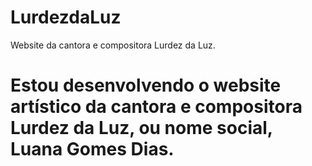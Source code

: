 # LurdezdaLuz
Website da cantora e compositora Lurdez da Luz.

# Estou desenvolvendo o website artístico da cantora e compositora Lurdez da Luz, ou nome social, Luana Gomes Dias.
